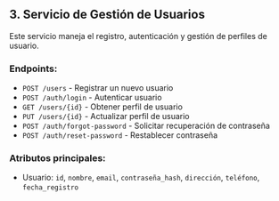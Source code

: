 ## 3. Servicio de Gestión de Usuarios

Este servicio maneja el registro, autenticación y gestión de perfiles de usuario.

### Endpoints:

- `POST /users` - Registrar un nuevo usuario
- `POST /auth/login` - Autenticar usuario
- `GET /users/{id}` - Obtener perfil de usuario
- `PUT /users/{id}` - Actualizar perfil de usuario
- `POST /auth/forgot-password` - Solicitar recuperación de contraseña
- `POST /auth/reset-password` - Restablecer contraseña

### Atributos principales:

- Usuario: `id`, `nombre`, `email`, `contraseña_hash`, `dirección`, `teléfono`, `fecha_registro`
